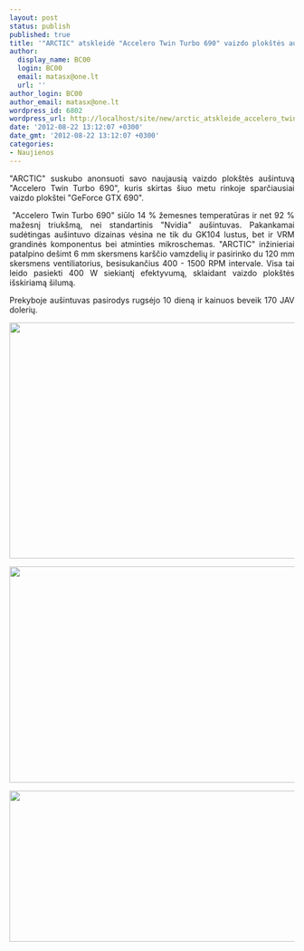 ```yaml
---
layout: post
status: publish
published: true
title: '"ARCTIC" atskleidė "Accelero Twin Turbo 690" vaizdo plokštės aušintuvą'
author:
  display_name: BC00
  login: BC00
  email: matasx@one.lt
  url: ''
author_login: BC00
author_email: matasx@one.lt
wordpress_id: 6802
wordpress_url: http://localhost/site/new/arctic_atskleide_accelero_twin_turbo_690_vaizdo_plokstes_ausintuva/
date: '2012-08-22 13:12:07 +0300'
date_gmt: '2012-08-22 13:12:07 +0300'
categories:
- Naujienos
---
```

<p style="text-align: justify;">
	&quot;ARCTIC&quot; suskubo anonsuoti savo naujausią vaizdo plok&scaron;tės au&scaron;intuvą &quot;Accelero Twin Turbo 690&quot;, kuris skirtas &scaron;iuo metu rinkoje sparčiausiai vaizdo plok&scaron;tei &quot;GeForce GTX 690&quot;.</p>
<p style="text-align: justify;">
	&nbsp;&quot;Accelero Twin Turbo 690&quot; siūlo 14 % žemesnes temperatūras ir net 92 % mažesnį triuk&scaron;mą, nei standartinis &quot;Nvidia&quot; au&scaron;intuvas. Pakankamai sudėtingas au&scaron;intuvo dizainas vėsina ne tik du GK104 lustus, bet ir VRM grandinės komponentus bei atminties mikroschemas. &quot;ARCTIC&quot; inžinieriai patalpino de&scaron;imt 6 mm skersmens kar&scaron;čio vamzdelių ir pasirinko du 120 mm skersmens ventiliatorius, besisukančius 400 - 1500 RPM intervale. Visa tai leido pasiekti 400 W siekiantį efektyvumą, sklaidant vaizdo plok&scaron;tės i&scaron;skiriamą &scaron;ilumą.</p>
<p style="text-align: justify;">
	Prekyboje au&scaron;intuvas pasirodys rugsėjo 10 dieną ir kainuos beveik 170 JAV dolerių.</p>
<p style="text-align: justify;">
	<a href="http://technews.lt/userfiles/ac690gtx.jpg"><img alt="" src="http://technews.lt/userfiles/ac690gtx.jpg" style="width: 520px; height: 417px;" /></a></p>
<p style="text-align: justify;">
	<a href="http://technews.lt/userfiles/ac690gtx2.jpg"><img alt="" src="http://technews.lt/userfiles/ac690gtx2.jpg" style="width: 520px; height: 382px;" /></a></p>
<p style="text-align: justify;">
	<a href="http://technews.lt/userfiles/ac690gtx3.jpg"><img alt="" src="http://technews.lt/userfiles/ac690gtx3.jpg" style="width: 520px; height: 267px;" /></a></p>
